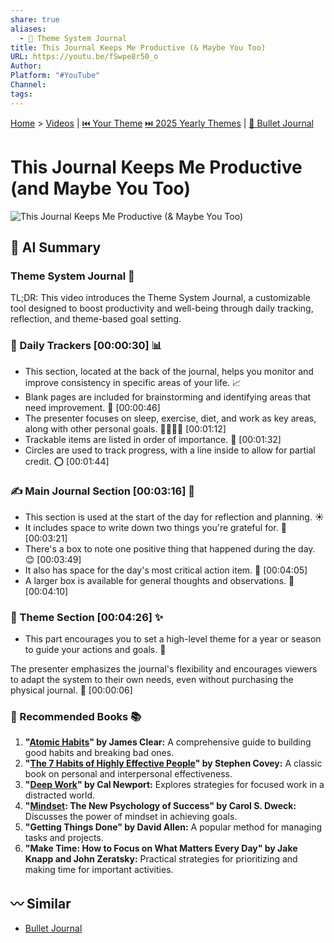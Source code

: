```yaml
---
share: true
aliases:
  - 📓 Theme System Journal
title: This Journal Keeps Me Productive (& Maybe You Too)
URL: https://youtu.be/fSwpe8r50_o
Author: 
Platform: "#YouTube"
Channel: 
tags: 
---
```

[Home](../index.md) > [Videos](./index.md) | [⏮️ Your Theme](./your-theme.md) [⏭️ 2025 Yearly Themes](./2025-yearly-themes.md) | [📒 Bullet Journal](./bullet-journal.md)  
# This Journal Keeps Me Productive (and Maybe You Too)  
![This Journal Keeps Me Productive (& Maybe You Too)](https://youtu.be/fSwpe8r50_o)  
  
## 🤖 AI Summary  
### Theme System Journal 📝  
TL;DR: This video introduces the Theme System Journal, a customizable tool designed to boost productivity and well-being through daily tracking, reflection, and theme-based goal setting.  
  
### 📅 Daily Trackers [00:00:30] 📊  
* This section, located at the back of the journal, helps you monitor and improve consistency in specific areas of your life. 📈  
* Blank pages are included for brainstorming and identifying areas that need improvement. 🧠 [00:00:46]  
* The presenter focuses on sleep, exercise, diet, and work as key areas, along with other personal goals. 🏋️‍♀️🍎💼 [00:01:12]  
* Trackable items are listed in order of importance. 🥇 [00:01:32]  
* Circles are used to track progress, with a line inside to allow for partial credit. ⭕ [00:01:44]  
  
### ✍️ Main Journal Section [00:03:16] 📓  
* This section is used at the start of the day for reflection and planning. ☀️  
* It includes space to write down two things you're grateful for. 🙏 [00:03:21]  
* There's a box to note one positive thing that happened during the day. 😊 [00:03:49]  
* It also has space for the day's most critical action item. 🎯 [00:04:05]  
* A larger box is available for general thoughts and observations. 💭 [00:04:10]  
  
### 🌟 Theme Section [00:04:26] ✨  
* This part encourages you to set a high-level theme for a year or season to guide your actions and goals. 🧭  
  
The presenter emphasizes the journal's flexibility and encourages viewers to adapt the system to their own needs, even without purchasing the physical journal. 🤸 [00:00:06]  
  
### 📖 Recommended Books 📚  
1.  **"[Atomic Habits](../books/atomic-habits.md)" by James Clear:** A comprehensive guide to building good habits and breaking bad ones.  
2.  **"[The 7 Habits of Highly Effective People](../books/the-7-habits-of-highly-effective-people.md)" by Stephen Covey:** A classic book on personal and interpersonal effectiveness.  
3.  **"[Deep Work](../books/deep-work.md)" by Cal Newport:** Explores strategies for focused work in a distracted world.  
4.  **"[Mindset](../books/mindset.md): The New Psychology of Success" by Carol S. Dweck:** Discusses the power of mindset in achieving goals.  
5.  **"Getting Things Done" by David Allen:** A popular method for managing tasks and projects.  
6.  **"Make Time: How to Focus on What Matters Every Day" by Jake Knapp and John Zeratsky:** Practical strategies for prioritizing and making time for important activities.  
  
## 〰️ Similar  
- [Bullet Journal](./bullet-journal.md)  
